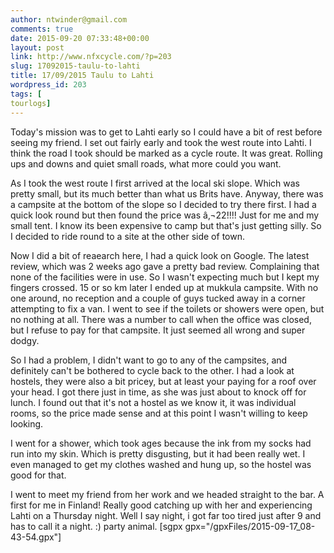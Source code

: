 ```yaml
---
author: ntwinder@gmail.com
comments: true
date: 2015-09-20 07:33:48+00:00
layout: post
link: http://www.nfxcycle.com/?p=203
slug: 17092015-taulu-to-lahti
title: 17/09/2015 Taulu to Lahti
wordpress_id: 203
tags: [
tourlogs]
---
```


Today's mission was to get to Lahti early so I could have a bit of rest before seeing my friend. I set out fairly early and took the west route into Lahti. I think the road I took should be marked as a cycle route. It was great. Rolling ups and downs and quiet small roads, what more could you want. 

As I took the west route I first arrived at the local ski slope. Which was pretty small, but its much better than what us Brits have. Anyway, there was a campsite at the bottom of the slope so I decided to try there first. I had a quick look round but then found the price was â‚¬22!!!! Just for me and my small tent. I know its been expensive to camp but that's just getting silly. So I decided to ride round to a site at the other side of town. 

Now I did a bit of reaearch here, I had a quick look on Google. The latest review, which was 2 weeks ago gave a pretty bad review. Complaining that none of the facilities were in use. So I wasn't expecting much but I kept my fingers crossed. 15 or so km later I ended up at mukkula campsite. With no one around, no reception and a couple of guys tucked away in a corner attempting to fix a van. I went to see if the toilets or showers were open, but no nothing at all. There was a number to call when the office was closed, but I refuse to pay for that campsite. It just seemed all wrong and super dodgy. 

So I had a problem, I didn't want to go to any of the campsites, and definitely can't be bothered to cycle back to the other. I had a look at hostels, they were also a bit pricey, but at least your paying for a roof over your head. I got there just in time, as she was just about to knock off for lunch. I found out that it's not a hostel as we know it, it was individual rooms, so the price made sense and at this point I wasn't willing to keep looking. 

I went for a shower, which took ages because the ink from my socks had run into my skin. Which is pretty disgusting, but it had been really wet. I even managed to get my clothes washed and hung up, so the hostel was good for that. 

I went to meet my friend from her work and we headed straight to the bar. A first for me in Finland! Really good catching up with her and experiencing Lahti on a Thursday night. Well I say night, i got far too tired just after 9 and has to call it a night. :) party animal.
[sgpx gpx="/gpxFiles/2015-09-17_08-43-54.gpx"]
